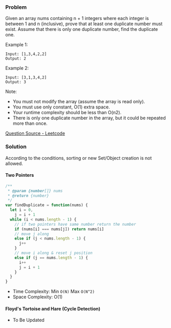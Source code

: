 ### Problem

Given an array nums containing n + 1 integers where each integer is between 1 and n (inclusive), prove that at least one duplicate number must exist. Assume that there is only one duplicate number, find the duplicate one.

<!-- more -->

Example 1:

```
Input: [1,3,4,2,2]
Output: 2
```

Example 2:

```
Input: [3,1,3,4,2]
Output: 3
```

Note:

- You must not modify the array (assume the array is read only).
- You must use only constant, O(1) extra space.
- Your runtime complexity should be less than O(n2).
- There is only one duplicate number in the array, but it could be repeated more than once.

[Question Source - Leetcode](https://leetcode.com/problems/find-the-duplicate-number/)

### Solution

According to the conditions, sorting or new Set/Object creation is not allowed.

#### Two Pointers

```javascript
/**
 * @param {number[]} nums
 * @return {number}
 */
var findDuplicate = function(nums) {
  let i = 0,
    j = i + 1
  while (i < nums.length - 1) {
    // if two pointers have same number return the number
    if (nums[i] === nums[j]) return nums[i]
    // move j along
    else if (j < nums.length - 1) {
      j++
    }
    // move i along & reset j position
    else if (j == nums.length - 1) {
      i++
      j = i + 1
    }
  }
}
```

- Time Complexity: Min `O(N)` Max `O(N^2)`
- Space Complexity: O(1)

#### Floyd's Tortoise and Hare (Cycle Detection)

- To Be Updated

